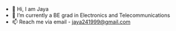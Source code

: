 - 👋 Hi, I am Jaya
- 🌱 I’m currently a BE grad in Electronics and Telecommunications
- 📫 Reach me via email - jaya241999@gmail.com

<!---
namemejaya/namemejaya is a ✨ special ✨ repository because its `README.md` (this file) appears on your GitHub profile.
You can click the Preview link to take a look at your changes.
--->
